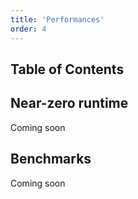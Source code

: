```yaml
---
title: 'Performances'
order: 4
---
```


## Table of Contents

## Near-zero runtime
Coming soon

##  Benchmarks
Coming soon
